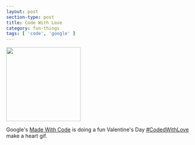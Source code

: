 ```yaml
---
layout: post
section-type: post
title: Code With Love
category: fun-things
tags: [ 'code', 'google' ]
---
```


<img src="{{site.baseurl}}img/blog/codedwithlove.gif" style="height:200px"/>

Google's <a target="_blank" href="https://www.madewithcode.com/home/">Made With Code</a> is doing a fun Valentine's Day <a class="twitter-timeline" href="https://twitter.com/hashtag/CodedWithLove" data-widget-id="698933793911148546">#CodedWithLove</a>
 make a heart gif. 



